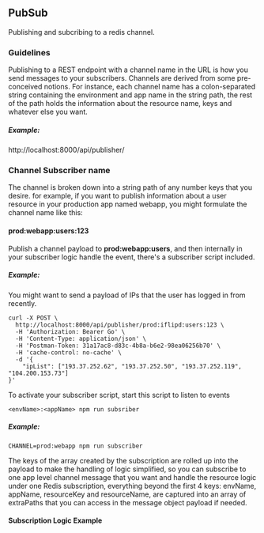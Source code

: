 ## PubSub
Publishing and subcribing to a redis channel.

### Guidelines

Publishing to a REST endpoint with a channel name in the URL is how you send messages to your subscribers. Channels are derived from some pre-conceived notions. For instance, each channel name has a colon-separated string containing the environment and app name in the string path, the rest of the path holds the information about the resource name, keys and whatever else you want.

##### Example:

http://localhost:8000/api/publisher/<channel>

### Channel Subscriber name

The channel is broken down into a string path of any number keys that you desire. for example, if you want to publish information about a user resource in your production app named webapp, you might formulate the channel name like this:

#### prod:webapp:users:123

Publish a channel payload to <b>prod:webapp:users</b>, and then internally in your subscriber logic handle the event,  there's a subscriber script included.

##### Example:

You might want to send a payload of IPs that the user has logged in from recently.

```
curl -X POST \
  http://localhost:8000/api/publisher/prod:iflipd:users:123 \
  -H 'Authorization: Bearer Go' \
  -H 'Content-Type: application/json' \
  -H 'Postman-Token: 31a17ac8-d83c-4b8a-b6e2-98ea06256b70' \
  -H 'cache-control: no-cache' \
  -d '{
	"ipList": ["193.37.252.62", "193.37.252.50", "193.37.252.119", "104.200.153.73"]
}'
```

To activate your subscriber script, start this script to listen to events

```
<envName>:<appName> npm run subsriber
```

##### Example:

```
CHANNEL=prod:webapp npm run subscriber
```

The keys of the array created by the subscription are rolled up into the payload to make the handling of logic simplified, so you can subscribe to one app level channel message that you want and handle the resource logic under one Redis subscription, everything beyond the first 4 keys: envName, appName, resourceKey and resourceName, are captured into an array of extraPaths that you can access in the message object payload if needed.

#### Subscription Logic Example
